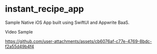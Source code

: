 # instant_recipe_app

Sample Native iOS App built using SwiftUI and Appwrite BaaS.

Video Sample

https://github.com/user-attachments/assets/cb6076af-c77e-4769-8bdc-f2a55d49b4f4
